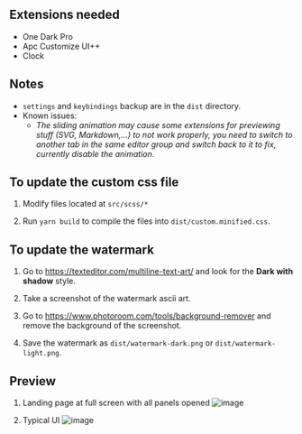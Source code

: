 ## Extensions needed

- One Dark Pro
- Apc Customize UI++
- Clock

## Notes

- `settings` and `keybindings` backup are in the `dist` directory.
- Known issues:
  - _The sliding animation may cause some extensions for previewing stuff (SVG, Markdown,...) to not work properly, you need to switch to another tab in the same editor group and switch back to it to fix, currently disable the animation_.

## To update the custom css file

1. Modify files located at `src/scss/*`

2. Run `yarn build` to compile the files into `dist/custom.minified.css`.

## To update the watermark

1. Go to https://texteditor.com/multiline-text-art/ and look for the **Dark with shadow** style.

2. Take a screenshot of the watermark ascii art.

3. Go to https://www.photoroom.com/tools/background-remover and remove the background of the screenshot.

4. Save the watermark as `dist/watermark-dark.png` or `dist/watermark-light.png`.

## Preview

1. Landing page at full screen with all panels opened
   ![image](https://github.com/Hareki/vscode-configurations/assets/81374684/7d602dd6-9fc2-47cb-a17d-b6d07eea9003)

2. Typical UI
   ![image](https://github.com/Hareki/vscode-configurations/assets/81374684/158e4bac-f6e1-40a4-899e-7b05d0410c88)
